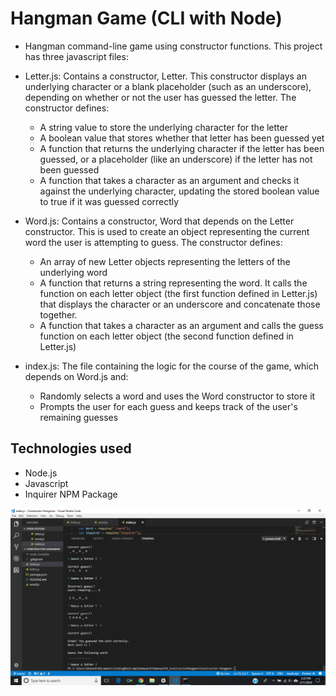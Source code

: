 # Hangman Game (CLI with Node)

  * Hangman command-line game using constructor functions. This project has three javascript files:
  
* Letter.js: Contains a constructor, Letter. This constructor displays an underlying character or a blank placeholder (such as an underscore), depending on whether or not the user has guessed the letter. The constructor defines:
  - A string value to store the underlying character for the letter
  - A boolean value that stores whether that letter has been guessed yet
  - A function that returns the underlying character if the letter has been guessed, or a placeholder (like an underscore) if the letter has not been guessed
  - A function that takes a character as an argument and checks it against the underlying character, updating the stored boolean value to true if it was guessed correctly

* Word.js: Contains a constructor, Word that depends on the Letter constructor. This is used to create an object representing the current word the user is attempting to guess. The constructor defines:
  - An array of new Letter objects representing the letters of the underlying word
  - A function that returns a string representing the word. It calls the function on each letter object (the first function defined in Letter.js) that displays the character or an underscore and concatenate those together.
  - A function that takes a character as an argument and calls the guess function on each letter object (the second function defined in Letter.js)

* index.js: The file containing the logic for the course of the game, which depends on Word.js and:
  - Randomly selects a word and uses the Word constructor to store it
  - Prompts the user for each guess and keeps track of the user's remaining guesses
  
 ## Technologies used
  - Node.js
  - Javascript
  - Inquirer NPM Package
  
  ![alt text](https://github.com/muneebmemon/Bootstrap-Portfolio/blob/master/assets/images/conshangman.png "Screenshot One")

